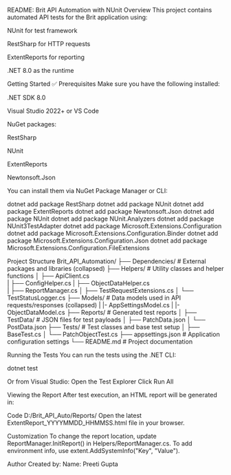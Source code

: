 ﻿README: Brit API Automation with NUnit
Overview
This project contains automated API tests for the Brit application using:

NUnit for test framework

RestSharp for HTTP requests

ExtentReports for reporting

.NET 8.0 as the runtime

Getting Started
✅ Prerequisites
Make sure you have the following installed:

.NET SDK 8.0

Visual Studio 2022+ or VS Code

NuGet packages:

RestSharp

NUnit

ExtentReports

Newtonsoft.Json

You can install them via NuGet Package Manager or CLI:

dotnet add package RestSharp
dotnet add package NUnit
dotnet add package ExtentReports
dotnet add package Newtonsoft.Json
dotnet add package NUnit
dotnet add package NUnit.Analyzers
dotnet add package NUnit3TestAdapter
dotnet add package Microsoft.Extensions.Configuration
dotnet add package Microsoft.Extensions.Configuration.Binder
dotnet add package Microsoft.Extensions.Configuration.Json
dotnet add package Microsoft.Extensions.Configuration.FileExtensions


Project Structure
Brit_API_Automation/ 
├── Dependencies/ # External packages and libraries (collapsed) 
├── Helpers/ # Utility classes and helper functions 
│  ├── ApiClient.cs  
|  ├── ConfigHelper.cs 
|  ├── ObjectDataHelper.cs  
|  ├── ReportManager.cs 
│  ├── TestRequestExtensions.cs 
│  └── TestStatusLogger.cs 
├── Models/ # Data models used in API requests/responses (collapsed) 
|   |- AppSettingsModel.cs
|   |- ObjectDataModel.cs
├── Reports/ # Generated test reports │ 
├── TestData/ # JSON files for test payloads 
│   ├── PatchData.json 
│   └── PostData.json 
├── Tests/ # Test classes and base test setup 
│   ├── BaseTest.cs 
│   └── PatchObjectTest.cs 
├── appsettings.json # Application configuration settings 
└── README.md # Project documentation


Running the Tests
You can run the tests using the .NET CLI:


dotnet test

Or from Visual Studio:
Open the Test Explorer
Click Run All

Viewing the Report
After test execution, an HTML report will be generated in:

Code
D:/Brit_API_Auto/Reports/
Open the latest ExtentReport_YYYYMMDD_HHMMSS.html file in your browser.

Customization
To change the report location, update ReportManager.InitReport() in Helpers/ReportManager.cs.
To add environment info, use extent.AddSystemInfo("Key", "Value").

Author
Created by: 
Name: Preeti Gupta 